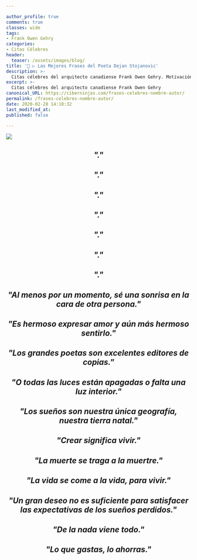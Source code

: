 ```yaml
---

author_profile: true
comments: true
classes: wide
tags:
- Frank Owen Gehry
categories:
- Citas Célebres
header:
  teaser: /assets/images/blog/
title: '📢 ▷ Las Mejores Frases del Poeta Dejan Stojanovic'
description: >-
  Citas célebres del arquitecto canadiense Frank Owen Gehry. Motivación, creatividad y trabajo -escribir algo más, usa -
excerpt: >-
  Citas célebres del arquitecto canadiense Frank Owen Gehry
canonical_URL: https://ciberninjas.com/frases-celebres-nombre-autor/
permalink: /frases-celebres-nombre-autor/
date: 2020-02-28 14:10:32
last_modified_at: 
published: false

---
```


![](/assets/images/ "")

<h2><p align="center"><cite>"."</cite></p></h2>

<h2><p align="center"><cite>"."</cite></p></h2>

<h2><p align="center"><cite>"."</cite></p></h2>

<h2><p align="center"><cite>"."</cite></p></h2>

<h2><p align="center"><cite>"."</cite></p></h2>

<h2><p align="center"><cite>"."</cite></p></h2>

<h2><p align="center"><cite>"."</cite></p></h2>

<h2><p align="center"><cite>"Al menos por un momento, sé una sonrisa en la cara de otra persona."</cite></p></h2>

<h2><p align="center"><cite>"Es hermoso expresar amor y aún más hermoso sentirlo."</cite></p></h2>

<h2><p align="center"><cite>"Los grandes poetas son excelentes editores de copias."</cite></p></h2>

<h2><p align="center"><cite>"O todas las luces están apagadas o falta una luz interior."</cite></p></h2>

<h2><p align="center"><cite>"Los sueños son nuestra única geografía, nuestra tierra natal."</cite></p></h2>

<h2><p align="center"><cite>"Crear significa vivir."</cite></p></h2>

<h2><p align="center"><cite>"La muerte se traga a la muertre."</cite></p></h2>

<h2><p align="center"><cite>"La vida se come a la vida, para vivir."</cite></p></h2>

<h2><p align="center"><cite>"Un gran deseo no es suficiente para satisfacer las expectativas de los sueños perdidos."</cite></p></h2>

<h2><p align="center"><cite>"De la nada viene todo."</cite></p></h2>

<h2><p align="center"><cite>"Lo que gastas, lo ahorras."</cite></p></h2>

<!-- https://www.inspiringquotes.us/author/8647-frank-gehry -->
